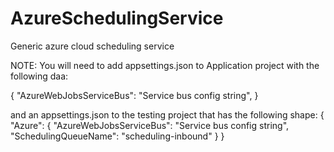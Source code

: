 # AzureSchedulingService
Generic azure cloud scheduling service


NOTE: You will need to add appsettings.json to Application project with the following daa:

{
    "AzureWebJobsServiceBus": "Service bus config string",
}

and an appsettings.json to the testing project that has the following shape:
{
  "Azure":  {
    "AzureWebJobsServiceBus": "Service bus config string", 
    "SchedulingQueueName":  "scheduling-inbound"
  } 
}
